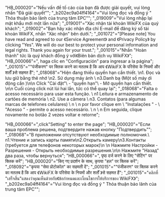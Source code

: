\"HB_000020\"=\"Nếu vấn đề tố cáo của bạn đã được giải quyết, vui lòng nhấn \"Đã giải quyết\"";
\"_b202ec9a04ff4164\"=\"Vui lòng đọc và đồng ý \" Thỏa thuận bảo lãnh của trung tâm EPC\"";
"_019009"="Vui lòng nhập lại mật khẩu mới một lần nữa";
"_019001"="Xác nhận tài khoản WikiFX của quý khách";
\"_019002\"=\"Bạn hãy xác nhận địa chỉ E-mail để đăng ký số tài khoản WikiFX, nhấn \"Xác nhận\" bên dưới.";
\"_001072\"=\"[Please note] You have read and agreed  to our 《Service Agreement》 and 《Privacy Policy》 by clicking \"Yes\". We will do our best to protect your personal information and legal rights. Thank you again for your trust.";
\"_001015\"=\"Nhấn \"Hoàn thành\" tức là quý khách đồng ý  với《Biên bản dịch vụ WikiFX》";
\"HB_000066\"=\", haga clic en \"Configuración\" para ingresar a la página";
"_001015"=""पंजीकरण" पर क्लिक करने का मतलब है कि आप 《WikiFX के परिसेवा के नियमों और शर्तों 》से सहमत हैं";
"_018068"="Hiện đang thiếu quyền hạn cần thiết. \n1. Đọc và lưu giữ bằng thẻ nhớ \n2. Sử dụng máy ảnh \ n3.Danh bạ (Một số máy di      động cần )\n\n Click \"Cài đặt"\ - \"quyền hạn"\ - Mở quyền hạn cần thiết. \n\n Cuối cùng click nút lùi hai lần, tức có thể quay lại";
"_018068"="Falta o acesso necessário para usar esta função. \ n1 Leitura e armazenamento de cartões de memória \ n2. Use a câmera \ n3. Contatos (para algumas marcas de telefones celulares) \ n \ n por favor clique  em \ "Instalações \" - \ "Acesso \" - permite o acesso necessário. \ n \ n Em seguida, clique novamente no botão 2 vezes  voltar e retorne";

"HB_000066"=",click"Setting" to enter the page";
\"HB_000020\"=\"Если ваша проблема решена, подтвердите нажав кнопку \"Подтвердить\"";
\"_018068\"=\"В приложении отсутствуют необходимые полномочия.\ n1.Чтение и запись карты памяти\n2.Открыть камеру\n3.Контакты (требуется для телефонов некоторых марок)\n \n Нажмите Настройки - Разрешения - Открыть необходимые разрешения.\n\n Нажмите \"Назад\" два раза, чтобы вернуться";
\"HB_000066\"=\", पृष्ठ दर्ज करने के लिए \"सेटिंग\" पर क्लिक करें";
\"HB_000020\"=\"किए गए प्रदर्शन के साथ, कृपया \"हल\" पर क्लिक करें";
\"_018092\"=\"कृपया \"सेवा प्रोटोकॉल\" का सहमती दें";
"_001015"=""पंजीकरण" पर क्लिक करने का मतलब है कि आप 《WikiFX के परिसेवा के नियमों और शर्तों 》से सहमत हैं";
\"_001015\"=\"คลิกที่ \"เสร็จสิ้น\"แสดงว่าคุณเห็นด้วยกับ《ข้อกำหนดและเงื่อนไขการให้บริการของ WikiFX》";
\"_b202ec9a04ff4164\"=\"Vui lòng đọc và đồng ý \" Thỏa thuận bảo lãnh của trung tâm EPC\"";
